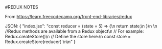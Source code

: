 #REDUX NOTES

From https://learn.freecodecamp.org/front-end-libraries/redux

JSON: {
    "index.jsx": "const reducer = (state = 5) => {\n
    return state;\n
    }\n
    \n
    //Redux methods are available from a Redux object\n
    // For example: Redux.createStore()\n
    // Define the store here:\n
    const store = Redux.createStore(reducer)
    \n\n"
}
